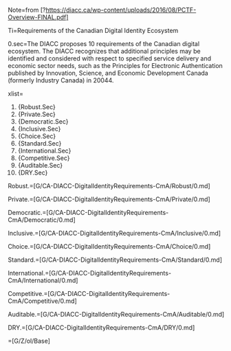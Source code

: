 Note=from [?https://diacc.ca/wp-content/uploads/2016/08/PCTF-Overview-FINAL.pdf]

Ti=Requirements of the Canadian Digital Identity Ecosystem

0.sec=The DIACC proposes 10 requirements of the Canadian digital ecosystem. The DIACC recognizes that additional principles may be identified and considered with respect to specified service delivery and economic sector needs, such as the Principles for Electronic Authentication published by Innovation, Science, and Economic Development Canada (formerly Industry Canada) in 20044.

xlist=<ol><li>{Robust.Sec}</li><li>{Private.Sec}</li><li>{Democratic.Sec}</li><li>{Inclusive.Sec}</li><li>{Choice.Sec}</li><li>{Standard.Sec}</li><li>{International.Sec}</li><li>{Competitive.Sec}</li><li>{Auditable.Sec}</li><li>{DRY.Sec}</li></ol>

Robust.=[G/CA-DIACC-DigitalIdentityRequirements-CmA/Robust/0.md]

Private.=[G/CA-DIACC-DigitalIdentityRequirements-CmA/Private/0.md]

Democratic.=[G/CA-DIACC-DigitalIdentityRequirements-CmA/Democratic/0.md]

Inclusive.=[G/CA-DIACC-DigitalIdentityRequirements-CmA/Inclusive/0.md]

Choice.=[G/CA-DIACC-DigitalIdentityRequirements-CmA/Choice/0.md]

Standard.=[G/CA-DIACC-DigitalIdentityRequirements-CmA/Standard/0.md]

International.=[G/CA-DIACC-DigitalIdentityRequirements-CmA/International/0.md]

Competitive.=[G/CA-DIACC-DigitalIdentityRequirements-CmA/Competitive/0.md]

Auditable.=[G/CA-DIACC-DigitalIdentityRequirements-CmA/Auditable/0.md]

DRY.=[G/CA-DIACC-DigitalIdentityRequirements-CmA/DRY/0.md]

=[G/Z/ol/Base]
